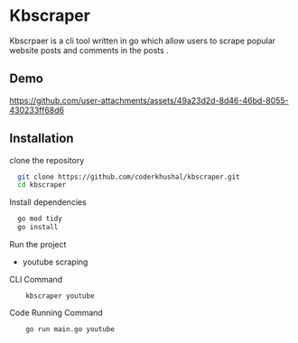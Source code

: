 
# Kbscraper   
Kbscrpaer is a cli tool written in go which allow users to scrape popular website posts and comments in the posts . 

## Demo

https://github.com/user-attachments/assets/49a23d2d-8d46-46bd-8055-430233ff68d6





## Installation

clone the repository 

```bash
  git clone https://github.com/coderkhushal/kbscraper.git
  cd kbscraper
```

Install dependencies

```bash
  go mod tidy
  go install
```

Run the project

- youtube scraping


CLI Command
```
    kbscraper youtube
```

Code Running Command
```
    go run main.go youtube 
```


    




    
